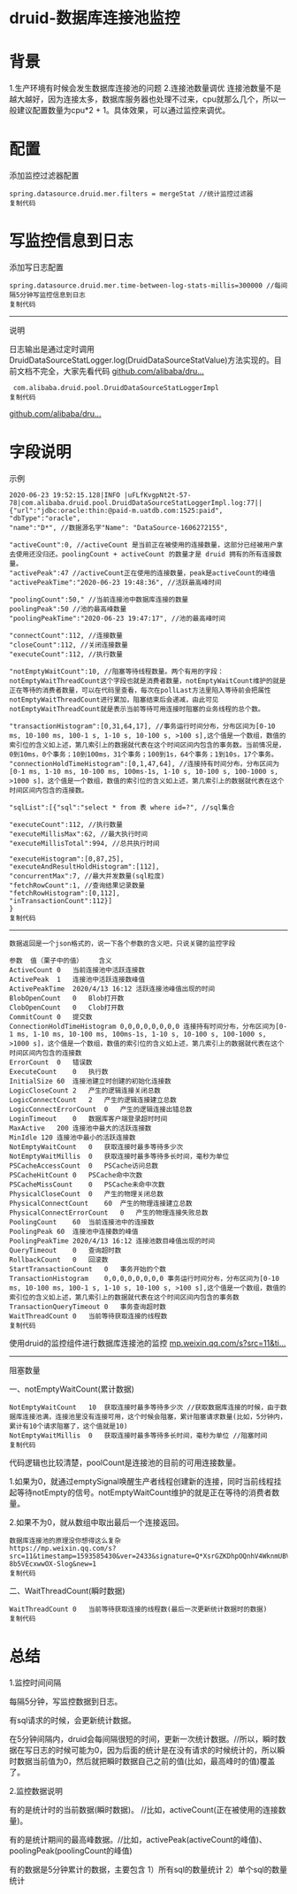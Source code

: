 

# druid-数据库连接池监控

# 背景

1.生产环境有时候会发生数据库连接池的问题
2.连接池数量调优
连接池数量不是越大越好，因为连接太多，数据库服务器也处理不过来，cpu就那么几个，所以一般建议配置数量为cpu*2 + 1。具体效果，可以通过监控来调优。

# 配置

添加监控过滤器配置

```
spring.datasource.druid.mer.filters = mergeStat //统计监控过滤器
复制代码
```

# 写监控信息到日志

添加写日志配置

```
spring.datasource.druid.mer.time-between-log-stats-millis=300000 //每间隔5分钟写监控信息到日志
复制代码
```

------

说明

日志输出是通过定时调用DruidDataSourceStatLogger.log(DruidDataSourceStatValue)方法实现的。目前文档不完全，大家先看代码 [github.com/alibaba/dru…](https://link.juejin.cn/?target=https%3A%2F%2Fgithub.com%2Falibaba%2Fdruid%2Fblob%2Fmaster%2Fsrc%2Fmain%2Fjava%2Fcom%2Falibaba%2Fdruid%2Fpool%2FDruidDataSourceStatLoggerImpl.java%3Fsource%3Dcc)

```
 com.alibaba.druid.pool.DruidDataSourceStatLoggerImpl
复制代码
```

[github.com/alibaba/dru…](https://link.juejin.cn/?target=https%3A%2F%2Fgithub.com%2Falibaba%2Fdruid%2Fwiki%2F%E5%AE%9A%E6%97%B6%E8%BE%93%E5%87%BA%E7%BB%9F%E8%AE%A1%E4%BF%A1%E6%81%AF%E5%88%B0%E6%97%A5%E5%BF%97%E4%B8%AD)

# 字段说明

示例

```
2020-06-23 19:52:15.128|INFO |uFLfKvgpNt2t-57-78|com.alibaba.druid.pool.DruidDataSourceStatLoggerImpl.log:77||
{"url":"jdbc:oracle:thin:@paid-m.uatdb.com:1525:paid", 
"dbType":"oracle",
"name":"D*", //数据源名字"Name": "DataSource-1606272155",

"activeCount":0, //activeCount 是当前正在被使用的连接数量，这部分已经被用户拿去使用还没归还。poolingCount + activeCount 的数量才是 druid 拥有的所有连接数量。
"activePeak":47 //activeCount正在使用的连接数量，peak是activeCount的峰值
"activePeakTime":"2020-06-23 19:48:36", //活跃最高峰时间

"poolingCount":50," //当前连接池中数据库连接的数量
poolingPeak":50 //池的最高峰数量
"poolingPeakTime":"2020-06-23 19:47:17", //池的最高峰时间

"connectCount":112, //连接数量
"closeCount":112, //关闭连接数量
"executeCount":112, //执行数量

"notEmptyWaitCount":10, //阻塞等待线程数量。两个有用的字段：notEmptyWaitThreadCount这个字段也就是消费者数量，notEmptyWaitCount维护的就是正在等待的消费者数量，可以在代码里查看，每次在pollLast方法里陷入等待前会把属性notEmptyWaitThreadCount进行累加，阻塞结束后会递减，由此可见notEmptyWaitThreadCount就是表示当前等待可用连接时阻塞的业务线程的总个数。

"transactionHistogram":[0,31,64,17], //事务运行时间分布，分布区间为[0-10 ms, 10-100 ms, 100-1 s, 1-10 s, 10-100 s, >100 s],这个值是一个数组，数值的索引位的含义如上述，第几索引上的数据就代表在这个时间区间内包含的事务数。当前情况是，0到10ms，0个事务；10到100ms，31个事务；100到1s，64个事务；1到10s，17个事务。
"connectionHoldTimeHistogram":[0,1,47,64], //连接持有时间分布，分布区间为[0-1 ms, 1-10 ms, 10-100 ms, 100ms-1s, 1-10 s, 10-100 s, 100-1000 s, >1000 s]，这个值是一个数组，数值的索引位的含义如上述，第几索引上的数据就代表在这个时间区间内包含的连接数。

"sqlList":[{"sql":"select * from 表 where id=?", //sql集合

"executeCount":112, //执行数量
"executeMillisMax":62, //最大执行时间
"executeMillisTotal":994, //总共执行时间

"executeHistogram":[0,87,25],
"executeAndResultHoldHistogram":[112],
"concurrentMax":7, //最大并发数量(sql粒度)
"fetchRowCount":1, //查询结果记录数量
"fetchRowHistogram":[0,112],
"inTransactionCount":112}]
}
复制代码
```

------

```
数据返回是一个json格式的，说一下各个参数的含义吧，只说关键的监控字段

参数	值（栗子中的值）	含义
ActiveCount	0	当前连接池中活跃连接数
ActivePeak	1	连接池中活跃连接数峰值
ActivePeakTime	2020/4/13 16:12	活跃连接池峰值出现的时间
BlobOpenCount	0	Blob打开数
ClobOpenCount	0	Clob打开数
CommitCount	0	提交数
ConnectionHoldTimeHistogram	0,0,0,0,0,0,0,0	连接持有时间分布，分布区间为[0-1 ms, 1-10 ms, 10-100 ms, 100ms-1s, 1-10 s, 10-100 s, 100-1000 s, >1000 s]，这个值是一个数组，数值的索引位的含义如上述，第几索引上的数据就代表在这个时间区间内包含的连接数
ErrorCount	0	错误数
ExecuteCount	0	执行数
InitialSize	60	连接池建立时创建的初始化连接数
LogicCloseCount	2	产生的逻辑连接关闭总数
LogicConnectCount	2	产生的逻辑连接建立总数
LogicConnectErrorCount	0	产生的逻辑连接出错总数
LoginTimeout	0	数据库客户端登录超时时间
MaxActive	200	连接池中最大的活跃连接数
MinIdle	120	连接池中最小的活跃连接数
NotEmptyWaitCount	0	获取连接时最多等待多少次
NotEmptyWaitMillis	0	获取连接时最多等待多长时间，毫秒为单位
PSCacheAccessCount	0	PSCache访问总数
PSCacheHitCount	0	PSCache命中次数
PSCacheMissCount	0	PSCache未命中次数
PhysicalCloseCount	0	产生的物理关闭总数
PhysicalConnectCount	60	产生的物理连接建立总数
PhysicalConnectErrorCount	0	产生的物理连接失败总数
PoolingCount	60	当前连接池中的连接数
PoolingPeak	60	连接池中连接数的峰值
PoolingPeakTime	2020/4/13 16:12	连接池数目峰值出现的时间
QueryTimeout	0	查询超时数
RollbackCount	0	回滚数
StartTransactionCount	0	事务开始的个数
TransactionHistogram	0,0,0,0,0,0,0,0	事务运行时间分布，分布区间为[0-10 ms, 10-100 ms, 100-1 s, 1-10 s, 10-100 s, >100 s],这个值是一个数组，数值的索引位的含义如上述，第几索引上的数据就代表在这个时间区间内包含的事务数
TransactionQueryTimeout	0	事务查询超时数
WaitThreadCount	0	当前等待获取连接的线程数
复制代码
```

使用druid的监控组件进行数据库连接池的监控 [mp.weixin.qq.com/s?src=11&ti…](https://link.juejin.cn/?target=https%3A%2F%2Fmp.weixin.qq.com%2Fs%3Fsrc%3D11%26timestamp%3D1593574768%26ver%3D2433%26signature%3DqfJoNH7pdVSZbi7AmZy6KNwY6vaRGN1JQ7bJui06yjIN4QM-d3y-ks6JYdxvq8A-EbGoTLJbfkBvmRNxXBbJkXipDDHeGDtdP3LabG*bWIo0jCHEiNVcsHH8RI68ryI6%26new%3D1)

------

阻塞数量

一、notEmptyWaitCount(累计数据)

```
NotEmptyWaitCount	10	获取连接时最多等待多少次 //获取数据库连接的时候，由于数据库连接池满，连接池里没有连接可用，这个时候会阻塞，累计阻塞请求数量(比如，5分钟内，累计有10个请求阻塞了，这个值就是10)
NotEmptyWaitMillis	0	获取连接时最多等待多长时间，毫秒为单位 //阻塞时间
复制代码
```

代码逻辑也比较清楚，poolCount是连接池的目前的可用连接数量。

1.如果为0，就通过emptySignal唤醒生产者线程创建新的连接，同时当前线程挂起等待notEmpty的信号。notEmptyWaitCount维护的就是正在等待的消费者数量。

2.如果不为0，就从数组中取出最后一个连接返回。

```
数据库连接池的原理没你想得这么复杂
https://mp.weixin.qq.com/s?src=11&timestamp=1593585430&ver=2433&signature=Q*XsrGZKDhpOQnhV4WknmUBVz9lru2z*jxGnC8n0aqZ9wZKx5RsaLxvqSm1B9KprFEP40uyZMP7n3W*bIM45yoPaNKhjzFAjiyxdCs5HLxeBQWb-8b5VEcxwwOX-Slog&new=1
复制代码
```

二、WaitThreadCount(瞬时数据)

```
WaitThreadCount	0	当前等待获取连接的线程数(最后一次更新统计数据时的数据)
复制代码
```

# 总结

1.监控时间间隔

每隔5分钟，写监控数据到日志。

有sql请求的时候，会更新统计数据。

在5分钟间隔内，druid会每间隔很短的时间，更新一次统计数据。//所以，瞬时数据在写日志的时候可能为0，因为后面的统计是在没有请求的时候统计的，所以瞬时数据当前值为0，然后就把瞬时数据自己之前的值(比如，最高峰时的值)覆盖了。

2.监控数据说明

有的是统计时的当前数据(瞬时数据)。 //比如，activeCount(正在被使用的连接数量)。

有的是统计期间的最高峰数据。//比如，activePeak(activeCount的峰值)、poolingPeak(poolingCount的峰值)

有的数据是5分钟累计的数据，主要包含
1）所有sql的数量统计
2）单个sql的数量统计

